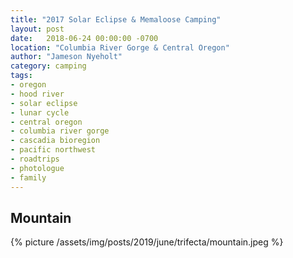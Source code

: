 ```yaml
---
title: "2017 Solar Eclipse & Memaloose Camping"
layout: post
date:   2018-06-24 00:00:00 -0700
location: "Columbia River Gorge & Central Oregon"
author: "Jameson Nyeholt"
category: camping
tags:
- oregon
- hood river
- solar eclipse
- lunar cycle
- central oregon
- columbia river gorge
- cascadia bioregion
- pacific northwest
- roadtrips
- photologue
- family
---
```


<!--more--> 

## Mountain
{% picture /assets/img/posts/2019/june/trifecta/mountain.jpeg %}




